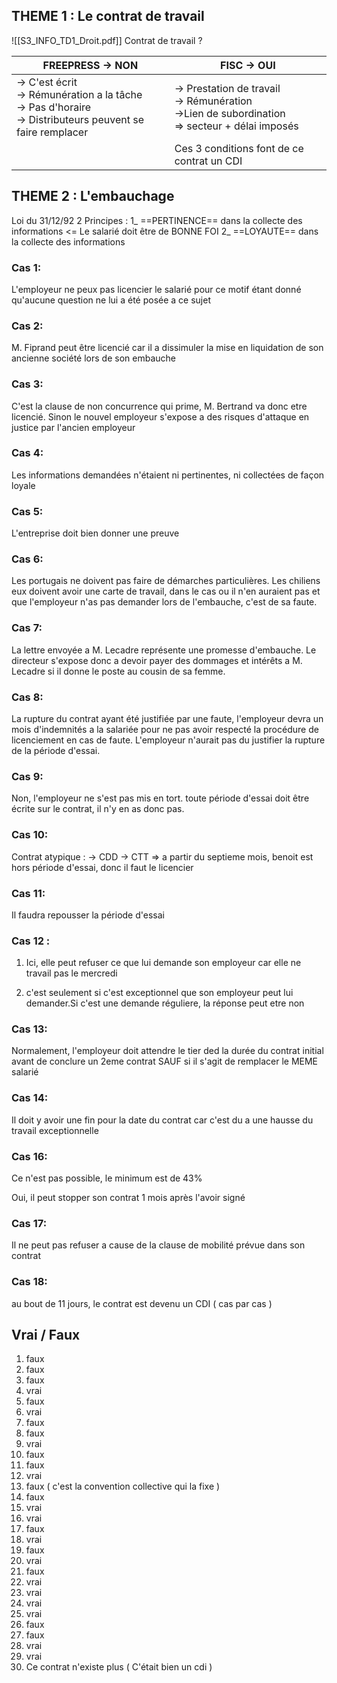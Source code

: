 ## THEME 1 : Le contrat de travail

![[S3_INFO_TD1_Droit.pdf]]
Contrat de travail ?

| FREEPRESS -> NON                                                                                                | FISC -> OUI                                                                                              |
| --------------------------------------------------------------------------------------------------------------- | -------------------------------------------------------------------------------------------------------- |
| -> C'est écrit<br>-> Rémunération a la tâche<br>-> Pas d'horaire<br>-> Distributeurs peuvent se faire remplacer | -> Prestation de travail<br>-> Rémunération<br>->Lien de subordination<br>    => secteur + délai imposés |
|                                                                                                                 | Ces 3 conditions font de ce contrat un CDI                                                               |
## THEME 2 : L'embauchage

Loi du 31/12/92
2 Principes :
	1_ ==PERTINENCE==  dans la collecte des informations
	<= Le salarié doit être de BONNE FOI
	2_ ==LOYAUTE== dans la collecte des informations  

### Cas 1:
L'employeur ne peux pas licencier le salarié pour ce motif étant donné qu'aucune question ne lui a été posée a ce sujet

### Cas 2:
M. Fiprand peut être licencié car il a dissimuler la mise en liquidation de son ancienne société lors de son embauche

### Cas 3:
C'est la clause de non concurrence qui prime, M. Bertrand va donc etre licencié. Sinon le nouvel employeur s'expose a des risques d'attaque en justice par l'ancien employeur

### Cas 4:
Les informations demandées n'étaient ni pertinentes, ni collectées de façon loyale

### Cas 5:
L'entreprise doit bien donner une preuve

### Cas 6:
Les portugais ne doivent pas faire de démarches particulières.
Les chiliens eux doivent avoir une carte de travail, dans le cas ou il n'en auraient pas et que l'employeur n'as pas demander lors de l'embauche, c'est de sa faute.

### Cas 7:
La lettre envoyée a M. Lecadre représente une promesse d'embauche. Le directeur s'expose donc a devoir payer des dommages et intérêts a M. Lecadre si il donne le poste au cousin de sa femme.

### Cas 8:
La rupture du contrat ayant été justifiée par une faute, l'employeur devra un mois d'indemnités a la salariée pour ne pas avoir respecté la procédure de licenciement en cas de faute. L'employeur n'aurait pas du justifier la rupture de la période d'essai.

### Cas 9:
Non, l'employeur ne s'est pas mis en tort. toute période d'essai doit être écrite sur le contrat, il n'y en as donc pas.

### Cas 10:
Contrat atypique : 
→ CDD
→ CTT
⇒ a partir du septieme mois, benoit est hors période d'essai, donc il faut le licencier
### Cas 11:
Il faudra repousser la période d'essai

### Cas 12 :
1. Ici, elle peut refuser ce que lui demande son employeur car elle ne travail pas le mercredi

2. c'est seulement si c'est exceptionnel que son employeur peut lui demander.Si c'est une demande réguliere, la réponse peut etre non
### Cas 13:
Normalement, l'employeur doit attendre le tier ded la durée du contrat initial avant de conclure un 2eme contrat SAUF si il s'agit de remplacer le MEME salarié

### Cas 14:
Il doit y avoir une fin pour la date du contrat car c'est du a une hausse du travail exceptionnelle
### Cas 16:
Ce n'est pas possible, le minimum est de 43%

Oui, il peut stopper son contrat 1 mois après l'avoir signé
### Cas 17:
Il ne peut pas refuser a cause de la clause de mobilité prévue dans son contrat

### Cas 18:
au bout de 11 jours, le contrat est devenu un CDI ( cas par cas )




## Vrai / Faux

1. faux
2. faux
3. faux
4. vrai
5. faux
6. vrai
7. faux
8. faux
9. vrai
10. faux
11. faux
12. vrai
13. faux ( c'est la convention collective qui la fixe )
14. faux
15. vrai
16. vrai
17. faux
18. vrai
19. faux
20. vrai
21. faux
22. vrai
23. vrai
24. vrai
25. vrai
26. faux
27. faux
28. vrai
29. vrai
30. Ce contrat n'existe plus ( C'était bien un cdi )


